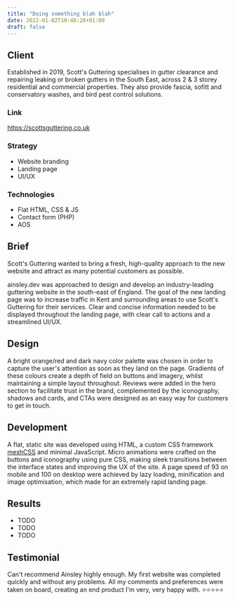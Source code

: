 ```yaml
---
title: "Doing something blah blah"
date: 2022-01-02T10:48:28+01:00
draft: false
---
```


## Client
Established in 2019, Scott's Guttering specialises in gutter clearance and repairing leaking or broken gutters in the
South East, across 2 & 3 storey residential and commercial properties. They also provide fascia, sofitt and conservatory
washes, and bird pest control solutions.

### Link
https://scottsguttering.co.uk

### Strategy
- Website branding
- Landing page
- UI/UX

### Technologies
- Flat HTML, CSS & JS
- Contact form (PHP)
- AOS

## Brief
Scott's Guttering wanted to bring a fresh, high-quality approach to the new website and attract as many potential
customers as possible.

ainsley.dev was approached to design and develop an industry-leading guttering website in the south-east of England.
The goal of the new landing page was to increase traffic in Kent and surrounding areas to use Scott's Guttering for their
services. Clear and concise information needed to be displayed throughout the landing page, with clear call to actions
and a streamlined UI/UX.

## Design
A bright orange/red and dark navy color palette was chosen in order to capture the user's attention as soon as they land
on the page. Gradients of these colours create a depth of field on buttons and imagery, whilst maintaining a simple layout
throughout. Reviews were added in the hero section to facilitate trust in the brand, complemented by the iconography,
shadows and cards, and CTAs were designed as an easy way for customers to get in touch.

## Development
A flat, static site was developed using HTML, a custom CSS framework [meshCSS](https://meshcss.com) and minimal
JavaScript. Micro animations were crafted on the buttons and iconography using pure CSS, making sleek transitions between
the interface states and improving the UX of the site. A page speed of 93 on mobile and 100 on desktop were achieved by
lazy loading, minification and image optimisation, which made for an extremely rapid landing page.

## Results
- TODO
- TODO
- TODO

## Testimonial
Can't recommend Ainsley highly enough. My first website was completed quickly and without any problems. All my comments
and preferences were taken on board, creating an end product I'm very, very happy with. ⭐⭐⭐⭐⭐

